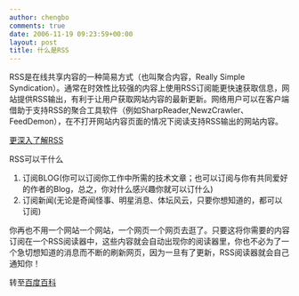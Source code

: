 ```yaml
---
author: chengbo
comments: true
date: 2006-11-19 09:23:59+00:00
layout: post
title: 什么是RSS
---
```


RSS是在线共享内容的一种简易方式（也叫聚合内容，Really Simple Syndication）。通常在时效性比较强的内容上使用RSS订阅能更快速获取信息，网站提供RSS输出，有利于让用户获取网站内容的最新更新。网络用户可以在客户端借助于支持RSS的聚合工具软件（例如SharpReader,NewzCrawler、FeedDemon），在不打开网站内容页面的情况下阅读支持RSS输出的网站内容。

[更深入了解RSS](http://baike.baidu.com/lemma-php/dispose/view.php/1644.htm)

RSS可以干什么

1. 订阅BLOG(你可以订阅你工作中所需的技术文章；也可以订阅与你有共同爱好的作者的Blog，总之，你对什么感兴趣你就可以订什么)
2. 订阅新闻(无论是奇闻怪事、明星消息、体坛风云，只要你想知道的，都可以订阅)

你再也不用一个网站一个网站，一个网页一个网页去逛了。只要这将你需要的内容订阅在一个RSS阅读器中，这些内容就会自动出现你的阅读器里，你也不必为了一个急切想知道的消息而不断的刷新网页，因为一旦有了更新，RSS阅读器就会自己通知你！

转至[百度百科](http://baike.baidu.com/)
